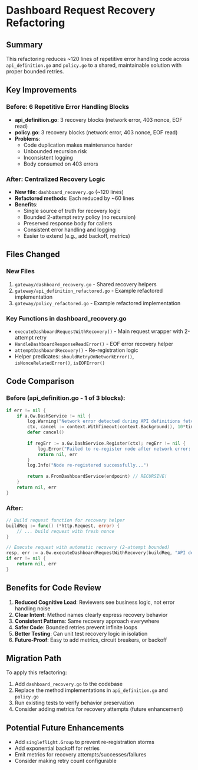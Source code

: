 # Dashboard Request Recovery Refactoring

## Summary
This refactoring reduces ~120 lines of repetitive error handling code across `api_definition.go` and `policy.go` to a shared, maintainable solution with proper bounded retries.

## Key Improvements

### Before: 6 Repetitive Error Handling Blocks
- **api_definition.go**: 3 recovery blocks (network error, 403 nonce, EOF read)
- **policy.go**: 3 recovery blocks (network error, 403 nonce, EOF read)
- **Problems**: 
  - Code duplication makes maintenance harder
  - Unbounded recursion risk
  - Inconsistent logging
  - Body consumed on 403 errors

### After: Centralized Recovery Logic
- **New file**: `dashboard_recovery.go` (~120 lines)
- **Refactored methods**: Each reduced by ~60 lines
- **Benefits**:
  - Single source of truth for recovery logic
  - Bounded 2-attempt retry policy (no recursion)
  - Preserved response body for callers
  - Consistent error handling and logging
  - Easier to extend (e.g., add backoff, metrics)

## Files Changed

### New Files
1. `gateway/dashboard_recovery.go` - Shared recovery helpers
2. `gateway/api_definition_refactored.go` - Example refactored implementation
3. `gateway/policy_refactored.go` - Example refactored implementation

### Key Functions in dashboard_recovery.go
- `executeDashboardRequestWithRecovery()` - Main request wrapper with 2-attempt retry
- `HandleDashboardResponseReadError()` - EOF error recovery helper
- `attemptDashboardRecovery()` - Re-registration logic
- Helper predicates: `shouldRetryOnNetworkError()`, `isNonceRelatedError()`, `isEOFError()`

## Code Comparison

### Before (api_definition.go - 1 of 3 blocks):
```go
if err != nil {
    if a.Gw.DashService != nil {
        log.Warning("Network error detected during API definitions fetch...")
        ctx, cancel := context.WithTimeout(context.Background(), 10*time.Second)
        defer cancel()
        
        if regErr := a.Gw.DashService.Register(ctx); regErr != nil {
            log.Error("Failed to re-register node after network error: ", regErr)
            return nil, err
        }
        log.Info("Node re-registered successfully...")
        
        return a.FromDashboardService(endpoint) // RECURSIVE!
    }
    return nil, err
}
```

### After:
```go
// Build request function for recovery helper
buildReq := func() (*http.Request, error) {
    // ... build request with fresh nonce
}

// Execute request with automatic recovery (2-attempt bounded)
resp, err := a.Gw.executeDashboardRequestWithRecovery(buildReq, "API definitions fetch")
if err != nil {
    return nil, err
}
```

## Benefits for Code Review

1. **Reduced Cognitive Load**: Reviewers see business logic, not error handling noise
2. **Clear Intent**: Method names clearly express recovery behavior
3. **Consistent Patterns**: Same recovery approach everywhere
4. **Safer Code**: Bounded retries prevent infinite loops
5. **Better Testing**: Can unit test recovery logic in isolation
6. **Future-Proof**: Easy to add metrics, circuit breakers, or backoff

## Migration Path

To apply this refactoring:

1. Add `dashboard_recovery.go` to the codebase
2. Replace the method implementations in `api_definition.go` and `policy.go`
3. Run existing tests to verify behavior preservation
4. Consider adding metrics for recovery attempts (future enhancement)

## Potential Future Enhancements

- Add `singleflight.Group` to prevent re-registration storms
- Add exponential backoff for retries
- Emit metrics for recovery attempts/successes/failures
- Consider making retry count configurable